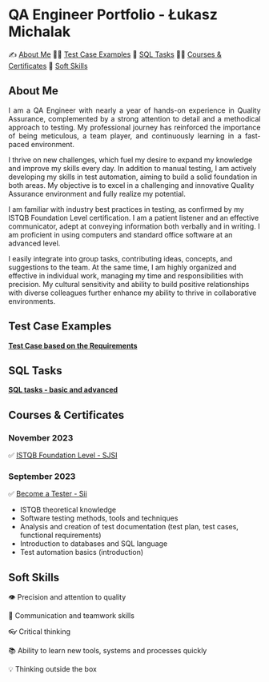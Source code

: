 # QA Engineer Portfolio - Łukasz Michalak

✍️ [About Me](#aboutme) 👨‍💻 [Test Case Examples](#testcases) 🔎  [SQL Tasks](#sql) 🧑‍🎓 [Courses & Certificates](#courses) 🤝 [Soft Skills](#softskills)

## <a name="aboutme"> About Me</a> 
<p align="justify"> I am a QA Engineer with nearly a year of hands-on experience in Quality Assurance, complemented by a strong attention to detail and a methodical approach to testing. My professional journey has reinforced the importance of being meticulous, a team player, and continuously learning in a fast-paced environment.

I thrive on new challenges, which fuel my desire to expand my knowledge and improve my skills every day. In addition to manual testing, I am actively developing my skills in test automation, aiming to build a solid foundation in both areas. My objective is to excel in a challenging and innovative Quality Assurance environment and fully realize my potential.

I am familiar with industry best practices in testing, as confirmed by my ISTQB Foundation Level certification. I am a patient listener and an effective communicator, adept at conveying information both verbally and in writing. I am proficient in using computers and standard office software at an advanced level.

I easily integrate into group tasks, contributing ideas, concepts, and suggestions to the team. At the same time, I am highly organized and effective in individual work, managing my time and responsibilities with precision. My cultural sensitivity and ability to build positive relationships with diverse colleagues further enhance my ability to thrive in collaborative environments.

## <a name="testcases">Test Case Examples</a>

<a href="https://drive.google.com/drive/folders/1f5Nh8jP_6OOcJXhy6liRlQ1YQZpmCEZb?usp=sharing"><b>Test Case based on the Requirements</b></a>

## <a name="sql">SQL Tasks</a> 

[**SQL tasks - basic and advanced**](https://github.com/michalaklukasz/sql-tasks/tree/main)

## <a name="courses">Courses & Certificates</a>

### November 2023

✅ <a href="https://drive.google.com/file/d/1FMbbnJWn4qB0YyT5PrArNXCnS-mzy38Q/view?usp=share_link" target="_blank">ISTQB Foundation Level - SJSI </a>

### September 2023

✅ <a href="https://drive.google.com/file/d/1evQko1WHPgmGCPjmkHHtacguWgAFZM-L/view?usp=sharing" target="_blank">Become a Tester - Sii </a>

-  ISTQB theoretical knowledge
-  Software testing methods, tools and techniques
-  Analysis and creation of test documentation (test plan, test cases, functional requirements)
-  Introduction to databases and SQL language
-  Test automation basics (introduction)

## <a name="softskills">Soft Skills</a> 

👁️ Precision and attention to quality

👏 Communication and teamwork skills

👓 Critical thinking

📚 Ability to learn new tools, systems and processes quickly

💡 Thinking outside the box
